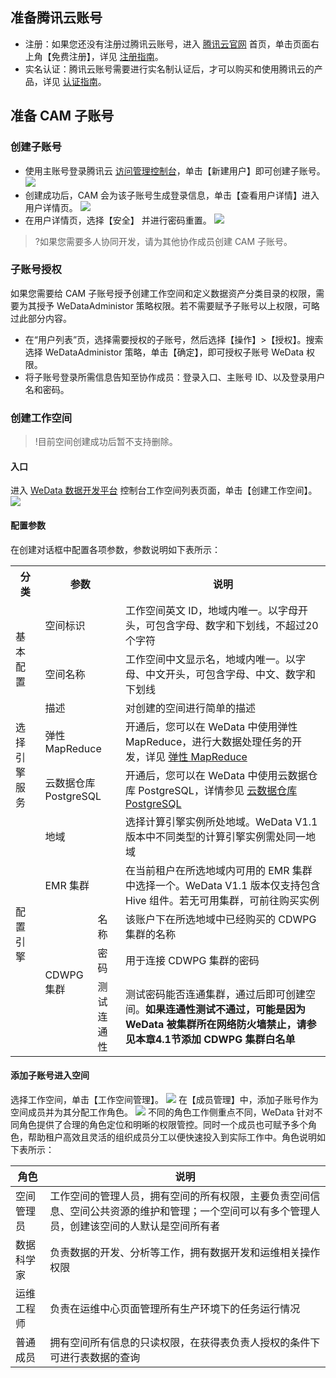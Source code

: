 ## 准备腾讯云账号
- 注册：如果您还没有注册过腾讯云账号，进入 [腾讯云官网](https://cloud.tencent.com/) 首页，单击页面右上角【免费注册】，详见 [注册指南](https://cloud.tencent.com/document/product/378/17985)。
- 实名认证：腾讯云账号需要进行实名制认证后，才可以购买和使用腾讯云的产品，详见 [认证指南](https://cloud.tencent.com/document/product/378/3629)。

## 准备 CAM 子账号
### 创建子账号
- 使用主账号登录腾讯云 [访问管理控制台](https://console.cloud.tencent.com/cam)，单击【新建用户】即可创建子账号。
![](https://main.qcloudimg.com/raw/003a3abb5e0cf5565b32ae7b38b1c8a7.png)
- 创建成功后，CAM 会为该子账号生成登录信息，单击【查看用户详情】进入用户详情页。
 ![](https://main.qcloudimg.com/raw/96800bd699e659d154c2ac8eca926f59.png)
- 在用户详情页，选择【安全】 并进行密码重置。
 ![](https://main.qcloudimg.com/raw/526d659cb961da70abe06e9074231e24.png)
>?如果您需要多人协同开发，请为其他协作成员创建 CAM 子账号。

### 子账号授权
如果您需要给 CAM 子账号授予创建工作空间和定义数据资产分类目录的权限，需要为其授予 WeDataAdministor 策略权限。若不需要赋予子账号以上权限，可略过此部分内容。
 - 在“用户列表”页，选择需要授权的子账号，然后选择【操作】>【授权】。搜索选择 WeDataAdministor 策略，单击【确定】，即可授权子账号 WeData 权限。
 - 将子账号登录所需信息告知至协作成员：登录入口、主账号 ID、以及登录用户名和密码。


### <span id="jump">创建工作空间</span>
>!目前空间创建成功后暂不支持删除。
>


#### 入口
进入 [WeData 数据开发平台](https://console.cloud.tencent.com/wedata/workspace/list) 控制台工作空间列表页面，单击【创建工作空间】。
 ![](https://main.qcloudimg.com/raw/1c264499f8b7b05a73b22c65f8fba95b.png)

#### 配置参数
在创建对话框中配置各项参数，参数说明如下表所示：
<table>
<tr>
<th >分类</th>
<th colspan="2">参数</th>
<th>说明</th>
</tr>
<tr>
<td rowspan="3">基本配置 </td>
<td colspan="2">空间标识</td>
<td>工作空间英文 ID，地域内唯一。以字母开头，可包含字母、数字和下划线，不超过20个字符</td>
</tr>
<tr>
<td colspan="2">空间名称</td>
<td>工作空间中文显示名，地域内唯一。以字母、中文开头，可包含字母、中文、数字和下划线</td>
</tr>
<tr>
<td colspan="2">描述</td>
<td>对创建的空间进行简单的描述 </td>
</tr>
<tr>
<td rowspan="2">选择引擎服务</td>
<td colspan="2">弹性 MapReduce</td>
<td>开通后，您可以在 WeData 中使用弹性 MapReduce，进行大数据处理任务的开发，详见 <a href="https://cloud.tencent.com/product/emr">弹性 MapReduce</a></td>
</tr>
<tr>
<td colspan="2">云数据仓库 PostgreSQL</td>
<td>开通后，您可以在 WeData 中使用云数据仓库 PostgreSQL，详情参见 <a href="https://cloud.tencent.com/product/cdwpg">云数据仓库 PostgreSQL</a></td>
</tr>
<tr>
<td rowspan="5">配置引擎</td>
<td colspan="2">地域</td>
<td>选择计算引擎实例所处地域。WeData V1.1 版本中不同类型的计算引擎实例需处同一地域</td>
</tr>
<tr>
<td colspan="2">EMR 集群</td>
<td>在当前租户在所选地域内可用的 EMR 集群中选择一个。WeData V1.1 版本仅支持包含 Hive 组件。若无可用集群，可前往购买实例</td>
</tr>
<tr>
<td rowspan="3">CDWPG 集群</td>
<td>名称</td>
<td>该账户下在所选地域中已经购买的 CDWPG 集群的名称</td>
</tr>
<tr>
<td>密码</td>
<td>用于连接 CDWPG 集群的密码</td>
</tr>
<tr>
<td>测试连通性</td>
<td>测试密码能否连通集群，通过后即可创建空间。<b>如果连通性测试不通过，可能是因为 WeData 被集群所在网络防火墙禁止，请参见本章4.1节添加 CDWPG 集群白名单</b></td>
</tr>
</table>


#### 添加子账号进入空间
选择工作空间，单击【工作空间管理】。
 ![](https://main.qcloudimg.com/raw/a0ce5b0b51a2d3daca3cadb547f08fb8.png)
在【成员管理】中，添加子账号作为空间成员并为其分配工作角色。
 ![](https://main.qcloudimg.com/raw/dce6fa3fa4d3d0d74491003718dd74fc.png)
不同的角色工作侧重点不同，WeData 针对不同角色提供了合理的角色定位和明晰的权限管控。同时一个成员也可赋予多个角色，帮助租户高效且灵活的组织成员分工以便快速投入到实际工作中。角色说明如下表所示： 
<table>
<thead>
<tr>
<th>角色</th>
<th>说明</th>
</tr>
</thead>
<tbody><tr>
<td>空间管理员</td>
<td>工作空间的管理人员，拥有空间的所有权限，主要负责空间信息、空间公共资源的维护和管理；一个空间可以有多个管理人员，创建该空间的人默认是空间所有者</td>
</tr>
<tr>
<td>数据科学家</td>
<td>负责数据的开发、分析等工作，拥有数据开发和运维相关操作权限</td>
</tr>
<tr>
<td>运维工程师</td>
<td>负责在运维中心页面管理所有生产环境下的任务运行情况</td>
</tr>
<tr>
<td>普通成员</td>
<td>拥有空间所有信息的只读权限，在获得表负责人授权的条件下可进行表数据的查询</td>
</tr>
</tbody></table>
